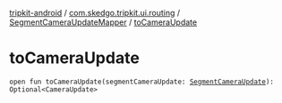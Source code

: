 [tripkit-android](../../index.md) / [com.skedgo.tripkit.ui.routing](../index.md) / [SegmentCameraUpdateMapper](index.md) / [toCameraUpdate](./to-camera-update.md)

# toCameraUpdate

`open fun toCameraUpdate(segmentCameraUpdate: `[`SegmentCameraUpdate`](../-segment-camera-update/index.md)`): Optional<CameraUpdate>`
